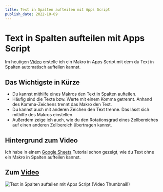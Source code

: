 ```yaml
---
title: Text in Spalten aufteilen mit Apps Script
publish_date: 2022-10-09
---
```


# Text in Spalten aufteilen mit Apps Script

Im heutigen [Video](https://youtu.be/MC7w7CsyMTQ) erstelle ich ein Makro in Apps Script mit dem du Text in Spalten automatisch aufteilen kannst. 

## Das Wichtigste in Kürze

- Du kannst mithilfe eines Makros den Text in Spalten aufteilen.
- Häufig sind die Texte bzw. Werte mit einem Komma getrennt. Anhand des Komma-Zeichens trennt das Makro den Text.
- Du kannst auch mit anderen Zeichen den Text trenne. Das lässt sich mithilfe des Makros einstellen.
- Außerdem zeige ich auch, wie du den Rotationsgrad eines Zellbereiches auf einen anderen Zellbereich übertragen kannst.

## Hintergrund zum Video

Ich habe in einem [Google Sheets](https://youtu.be/k7QrKlLpzpM) Tutorial schon gezeigt, wie du Text ohne ein Makro in Spalten aufteilen kannst. 

## Zum [Video](https://youtu.be/MC7w7CsyMTQ)

![Text in Spalten aufteilen mit Apps Script (Video Thumbnail!)](../thumbnails/Fertig389.jpg "Text in Spalten aufteilen mit Apps Script (Video Thumbnail!)")